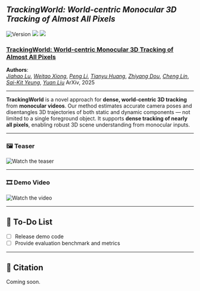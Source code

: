 ## ___***TrackingWorld: World-centric Monocular 3D Tracking of Almost All Pixels***___

![Version](https://img.shields.io/badge/version-1.0.2-blue)  <a href=''><img src='https://img.shields.io/badge/arXiv-xxxx.xxxx-b31b1b.svg'></a>  <a href=''><img src='https://img.shields.io/badge/Project-Page-Green'></a>  

### [**TrackingWorld: World-centric Monocular 3D Tracking of Almost All Pixels**]()

**Authors**:  
[*Jiahao Lu*](https://github.com/jiah-cloud), [*Weitao Xiong*](https://openreview.net/profile?id=~Weitao_Xiong1), [*Peng Li*](https://scholar.google.com/citations?user=8eTLCkwAAAAJ&hl=zh-CN),  [*Tianyu Huang*](https://scholar.google.com/citations?view_op=list_works&hl=en&user=nhbSplwAAAAJ),  [*Zhiyang Dou*](https://frank-zy-dou.github.io/), [*Cheng Lin*](https://clinplayer.github.io/),  [*Sai-Kit Yeung*](https://saikit.org/index.html), [*Yuan Liu*](https://liuyuan-pal.github.io/)  ArXiv, 2025

---

**TrackingWorld** is a novel approach for **dense, world-centric 3D tracking** from **monocular videos**. Our method estimates accurate camera poses and disentangles 3D trajectories of both static and dynamic components — not limited to a single foreground object. It supports **dense tracking of nearly all pixels**, enabling robust 3D scene understanding from monocular inputs.

---

### 🖼️ Teaser

![Watch the teaser](assets/vis1_00.png)

---

### 🎞️ Demo Video

![Watch the video](assets/TrackingWorld_video.gif)

---

## 🔧 To-Do List

- [ ] Release demo code
- [ ] Provide evaluation benchmark and metrics

---

## 📄 Citation

Coming soon.

